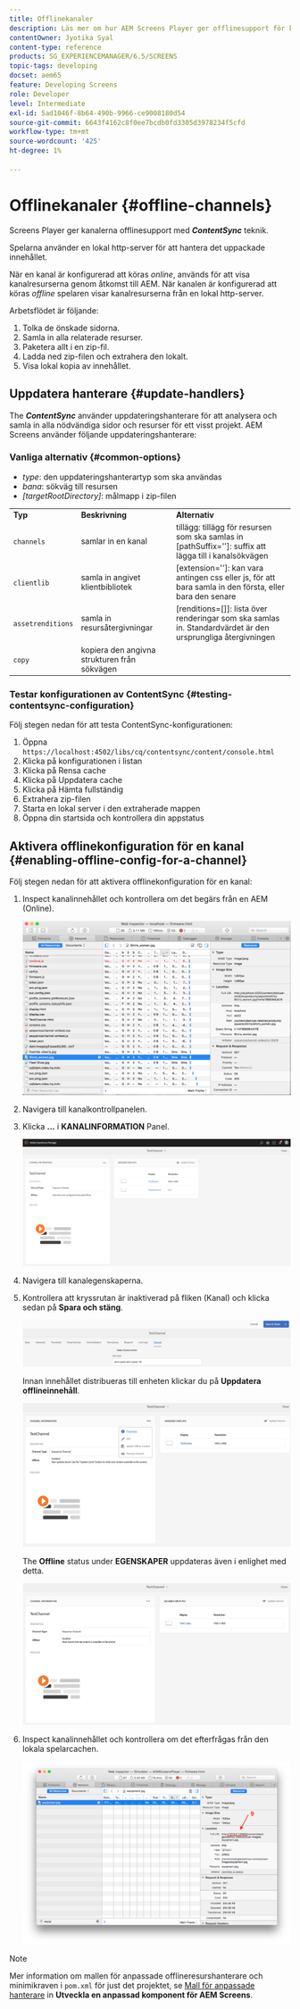 ```yaml
---
title: Offlinekanaler
description: Läs mer om hur AEM Screens Player ger offlinesupport för kanaler med hjälp av ContentSync-tekniken.
contentOwner: Jyotika Syal
content-type: reference
products: SG_EXPERIENCEMANAGER/6.5/SCREENS
topic-tags: developing
docset: aem65
feature: Developing Screens
role: Developer
level: Intermediate
exl-id: 5ad1046f-8b64-490b-9966-ce9008180d54
source-git-commit: 6643f4162c8f0ee7bcdb0fd3305d3978234f5cfd
workflow-type: tm+mt
source-wordcount: '425'
ht-degree: 1%

---
```


# Offlinekanaler {#offline-channels}

Screens Player ger kanalerna offlinesupport med ***ContentSync*** teknik.

Spelarna använder en lokal http-server för att hantera det uppackade innehållet.

När en kanal är konfigurerad att köras *online*, används för att visa kanalresurserna genom åtkomst till AEM. När kanalen är konfigurerad att köras *offline* spelaren visar kanalresurserna från en lokal http-server.

Arbetsflödet är följande:

1. Tolka de önskade sidorna.
1. Samla in alla relaterade resurser.
1. Paketera allt i en zip-fil.
1. Ladda ned zip-filen och extrahera den lokalt.
1. Visa lokal kopia av innehållet.

## Uppdatera hanterare {#update-handlers}

The ***ContentSync*** använder uppdateringshanterare för att analysera och samla in alla nödvändiga sidor och resurser för ett visst projekt. AEM Screens använder följande uppdateringshanterare:

### Vanliga alternativ {#common-options}

* *type*: den uppdateringshanterartyp som ska användas
* *bana*: sökväg till resursen
* *[targetRootDirectory]*: målmapp i zip-filen

<table>
 <tbody>
  <tr>
   <td><strong>Typ</strong></td> 
   <td><strong>Beskrivning</strong></td> 
   <td><strong>Alternativ</strong></td> 
  </tr>
  <tr>
   <td><code>channels</code></td> 
   <td>samlar in en kanal</td> 
   <td>tillägg: tillägg för resursen som ska samlas in<br /> [pathSuffix='']: suffix att lägga till i kanalsökvägen<br /> </td> 
  </tr>
  <tr>
   <td><code>clientlib</code></td> 
   <td>samla in angivet klientbibliotek</td> 
   <td>[extension='']: kan vara antingen css eller js, för att bara samla in den första, eller bara den senare</td> 
  </tr>
  <tr>
   <td><code>assetrenditions</code></td> 
   <td>samla in resursåtergivningar</td> 
   <td>[renditions=[]]: lista över renderingar som ska samlas in. Standardvärdet är den ursprungliga återgivningen</td> 
  </tr>
  <tr>
   <td><code>copy</code></td> 
   <td>kopiera den angivna strukturen från sökvägen</td> 
   <td> </td> 
  </tr>
 </tbody>
</table>

### Testar konfigurationen av ContentSync {#testing-contentsync-configuration}

Följ stegen nedan för att testa ContentSync-konfigurationen:

1. Öppna `https://localhost:4502/libs/cq/contentsync/content/console.html`
1. Klicka på konfigurationen i listan
1. Klicka på Rensa cache
1. Klicka på Uppdatera cache
1. Klicka på Hämta fullständig
1. Extrahera zip-filen
1. Starta en lokal server i den extraherade mappen
1. Öppna din startsida och kontrollera din appstatus

## Aktivera offlinekonfiguration för en kanal {#enabling-offline-config-for-a-channel}

Följ stegen nedan för att aktivera offlinekonfiguration för en kanal:

1. Inspect kanalinnehållet och kontrollera om det begärs från en AEM (Online).

   ![chlimage_1-24](assets/chlimage_1-24.png)

1. Navigera till kanalkontrollpanelen.
1. Klicka **...** i **KANALINFORMATION** Panel.

   ![chlimage_1-25](assets/chlimage_1-25.png)

1. Navigera till kanalegenskaperna.
1. Kontrollera att kryssrutan är inaktiverad på fliken (Kanal) och klicka sedan på **Spara och stäng**.

   ![screen_shot_2017-12-19at122422pm](assets/screen_shot_2017-12-19at122422pm.png)

   Innan innehållet distribueras till enheten klickar du på **Uppdatera offlineinnehåll**.

   ![screen_shot_2017-12-19at122637pm](assets/screen_shot_2017-12-19at122637pm.png)

   The **Offline** status under **EGENSKAPER** uppdateras även i enlighet med detta.

   ![screen_shot_2017-12-19at124735pm](assets/screen_shot_2017-12-19at124735pm.png)

1. Inspect kanalinnehållet och kontrollera om det efterfrågas från den lokala spelarcachen.

   ![chlimage_1-26](assets/chlimage_1-26.png)

>[!NOTE]
>
>Mer information om mallen för anpassade offlineresurshanterare och minimikraven i `pom.xml` för just det projektet, se [Mall för anpassade hanterare](/help/user-guide/developing-custom-component-tutorial-develop.md#custom-handlers) in **Utveckla en anpassad komponent för AEM Screens**.
